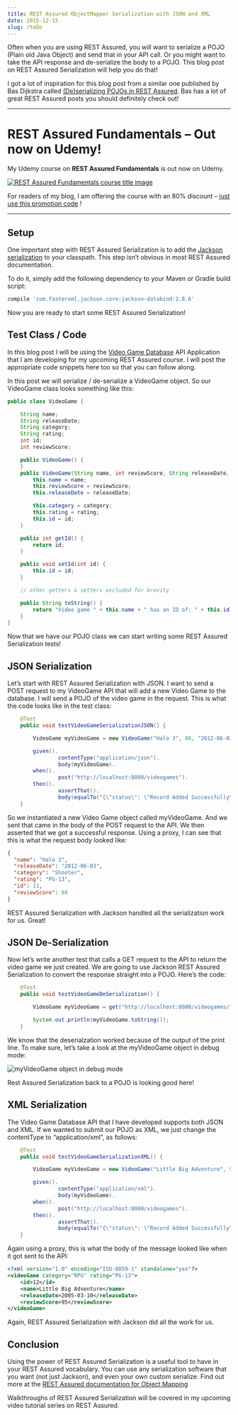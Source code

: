 ```yaml
---
title: REST Assured ObjectMapper Serialization with JSON and XML
date: 2015-12-15
slug: /toDo
---
```


Often when you are using REST Assured, you will want to serialize a POJO (Plain old Java Object) and send that in your API call. Or you might want to take the API response and de-serialize the body to a POJO. This blog post on REST Assured Serialization will help you do that!

I got a lot of inspiration for this blog post from a similar one published by Bas Dijkstra called [(De)serializing POJOs in REST Assured](http://www.ontestautomation.com/deserializing-pojos-in-rest-assured/). Bas has a lot of great REST Assured posts you should definitely check out!

---

# REST Assured Fundamentals – Out now on Udemy!

My Udemy course on **REST Assured Fundamentals** is out now on Udemy.

[![REST Assured Fundamentals course title image](./images/RestAssuredFundamentalsUdemyLogo.png)](https://www.udemy.com/rest-assured-fundamentals/?couponCode=TECHIETESTER)

For readers of my blog, I am offering the course with an 80% discount – [just use this promotion code](https://www.udemy.com/rest-assured-fundamentals/?couponCode=TECHIETESTER) !

---

## Setup

One important step with REST Assured Serialization is to add the [Jackson serialization](https://github.com/FasterXML/jackson-databind) to your classpath. This step isn’t obvious in most REST Assured documentation.

To do it, simply add the following dependency to your Maven or Gradle build script:

```groovy
compile 'com.fasterxml.jackson.core:jackson-databind:2.8.6'
```

Now you are ready to start some REST Assured Serialization!

## Test Class / Code

In this blog post I will be using the [Video Game Database](https://github.com/james-willett/VideoGameDB) API Application that I am developing for my upcoming REST Assured course. I will post the appropriate code snippets here too so that you can follow along.

In this post we will serialize / de-serialize a VideoGame object. So our VideoGame class looks something like this:

```java
public class VideoGame {

    String name;
    String releaseDate;
    String category;
    String rating;
    int id;
    int reviewScore;

    public VideoGame() {
    }
    public VideoGame(String name, int reviewScore, String releaseDate, String category, String rating, int id) {
        this.name = name;
        this.reviewScore = reviewScore;
        this.releaseDate = releaseDate;

        this.category = category;
        this.rating = rating;
        this.id = id;
    }

    public int getId() {
        return id;
    }

    public void setId(int id) {
        this.id = id;
    }

    // other getters & setters excluded for brevity

    public String toString() {
        return "Video game " + this.name + " has an ID of: " + this.id + ", and a review score of: " + this.reviewScore;
    }
}
```

Now that we have our POJO class we can start writing some REST Assured Serialization tests!

## JSON Serialization

Let’s start with REST Assured Serialization with JSON. I want to send a POST request to my VideoGame API that will add a new Video Game to the database. I will send a POJO of the video game in the request. This is what the code looks like in the test class:

```java
    @Test
    public void testVideoGameSerializationJSON() {

        VideoGame myVideoGame = new VideoGame("Halo 3", 88, "2012-06-03", "Shooter", "PG-13", 11);

        given().
                contentType("application/json").
                body(myVideoGame).
        when().
                post("http://localhost:8080/videogames").
        then().
                assertThat().
                body(equalTo("{\"status\": \"Record Added Successfully\"}"));
    }
```

So we instantiated a new Video Game object called myVideoGame. And we sent that came in the body of the POST request to the API. We then asserted that we got a successful response. Using a proxy, I can see that this is what the request body looked like:

```json
{
  "name": "Halo 3",
  "releaseDate": "2012-06-03",
  "category": "Shooter",
  "rating": "PG-13",
  "id": 11,
  "reviewScore": 88
}
```

REST Assured Serialization with Jackson handled all the serialization work for us. Great!

## JSON De-Serialization

Now let’s write another test that calls a GET request to the API to return the video game we just created. We are going to use Jackson REST Assured Serialization to convert the response straight into a POJO. Here’s the code:

```java
    @Test
    public void testVideoGameDeSerialization() {

        VideoGame myVideoGame = get("http://localhost:8080/videogames/13").as(VideoGame.class);

        System.out.println(myVideoGame.toString());
    }
```

We know that the deserialzation worked because of the output of the print line. To make sure, let’s take a look at the myVideoGame object in debug mode:

![myVideoGame object in debug mode](./images/deserialDebug.png)

Rest Assured Serialization back to a POJO is looking good here!

## XML Serialization

The Video Game Database API that I have developed supports both JSON and XML. If we wanted to submit our POJO as XML, we just change the contentType to “application/xml”, as follows:

```java
    @Test
    public void testVideoGameSerializationXML() {

        VideoGame myVideoGame = new VideoGame("Little Big Adventure", 95, "2005-03-10", "RPG", "PG-13", 12);

        given().
                contentType("application/xml").
                body(myVideoGame).
        when().
                post("http://localhost:8080/videogames").
        then().
                assertThat().
                body(equalTo("{\"status\": \"Record Added Successfully\"}"));
    }
```

Again using a proxy, this is what the body of the message looked like when it got sent to the API:

```xml
<?xml version="1.0" encoding="ISO-8859-1" standalone="yes"?>
<videoGame category="RPG" rating="PG-13">
    <id>12</id>
    <name>Little Big Adventure</name>
    <releaseDate>2005-03-10</releaseDate>
    <reviewScore>95</reviewScore>
</videoGame>
```

Again, REST Assured Serialization with Jackson did all the work for us.

## Conclusion

Using the power of REST Assured Serialization is a useful tool to have in your REST Assured vocabulary. You can use any serialization software that you want (not just Jackson), and even your own custom serialize. Find out more at the [REST Assured documentation for Object Mapping](https://github.com/rest-assured/rest-assured/wiki/Usage#object-mapping)

Walkthroughs of REST Assured Serialization will be covered in my upcoming video tutorial series on REST Assured.
